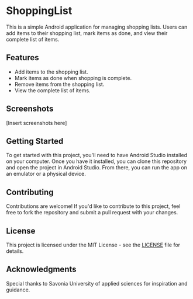# ShoppingList

This is a simple Android application for managing shopping lists. Users can add items to their shopping list, mark items as done, and view their complete list of items.

## Features

- Add items to the shopping list.
- Mark items as done when shopping is complete.
- Remove items from the shopping list.
- View the complete list of items.

## Screenshots

[Insert screenshots here]

## Getting Started

To get started with this project, you'll need to have Android Studio installed on your computer. Once you have it installed, you can clone this repository and open the project in Android Studio. From there, you can run the app on an emulator or a physical device.

## Contributing

Contributions are welcome! If you'd like to contribute to this project, feel free to fork the repository and submit a pull request with your changes.

## License

This project is licensed under the MIT License - see the [LICENSE](LICENSE) file for details.

## Acknowledgments

Special thanks to Savonia University of applied sciences for inspiration and guidance.

